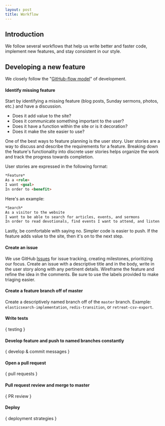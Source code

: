 ```yaml
---
layout: post
title: Workflow
---
```


Introduction
---

We follow several workflows that help us write better and faster code, implement new features, and stay consistent in our style.


Developing a new feature
---

We closely follow the "[GitHub-flow model](http://scottchacon.com/2011/08/31/github-flow.html)" of development.

#### Identify missing feature
Start by identifying a missing feature (blog posts, Sunday sermons, photos, etc.) and have a discussion.

- Does it add value to the site?
- Does it communicate something important to the user?
- Does it have a function within the site or is it decoration?
- Does it make the site easier to use?

One of the best ways to feature planning is the user story. User stories are a way to discuss and describe the requirements for a feature. Breaking down the feature's functionality into discrete user stories helps organize the work and track the progress towards completion.

User stories are expressed in the following format:

```html
*Feature*
As a <role>
I want <goal>
In order to <benefit>
```

Here's an example:

```html
*Search*
As a visitor to the website
I want to be able to search for articles, events, and sermons
In order to read devotionals, find events I want to attend, and listen to a message I may have missed
```

Lastly, be comfortable with saying no. Simpler code is easier to push. If the feature adds value to the site, then it's on to the next step.

#### Create an issue

We use GitHub [Issues](https://github.com/tmcyf/tmcyf/issues/new) for issue tracking, creating milestones, prioritizing our focus. Create an issue with a descriptive title and in the body, write in the user story along with any pertinent details. Wireframe the feature and refine the idea in the comments. Be sure to use the labels provided to make triaging easier.

#### Create a feature branch off of master

Create a descriptively named branch off of the `master` branch. Example: `elasticsearch-implementation`, `redis-transition`, or `retreat-csv-export`.

#### Write tests

{ testing }

#### Develop feature and push to named branches constantly

{ develop & commit messages }

#### Open a pull request

{ pull requests }

#### Pull request review and merge to master

{ PR review }

#### Deploy

{ deployment strategies }